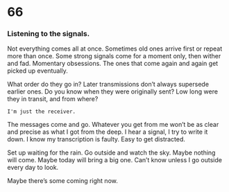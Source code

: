 # 66

### Listening to the signals.

Not everything comes all at once. Sometimes old ones arrive first or repeat more than once. Some strong signals come for a moment only, then wither and fad. Momentary obsessions. The ones that come again and again get picked up eventually.

What order do they go in? Later transmissions don’t always supersede earlier ones. Do you know when they were originally sent? Low long were they in transit, and from where?

`I'm just the receiver.`

The messages come and go. Whatever you get from me won’t be as clear and precise as what I got from the deep. I hear a signal, I try to write it down. I know my transcription is faulty. Easy to get distracted. 

Set up waiting for the rain. Go outside and watch the sky. Maybe nothing will come. Maybe today will bring a big one. Can’t know unless I go outside every day to look. 

Maybe there’s some coming right now.